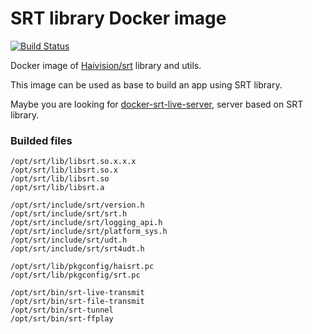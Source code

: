 # SRT library Docker image

[![Build Status](https://travis-ci.org/docker-live-stream-srv/docker-srt.svg?branch=master)](https://travis-ci.org/docker-live-stream-srv/docker-srt)


Docker image of [Haivision/srt](https://github.com/Haivision/srt) library and utils.

This image can be used as base to build an app using SRT library.

Maybe you are looking for [docker-srt-live-server](https://github.com/docker-live-stream-srv/docker-srt-live-server), server based on SRT library.

### Builded files
```
/opt/srt/lib/libsrt.so.x.x.x
/opt/srt/lib/libsrt.so.x
/opt/srt/lib/libsrt.so
/opt/srt/lib/libsrt.a

/opt/srt/include/srt/version.h
/opt/srt/include/srt/srt.h
/opt/srt/include/srt/logging_api.h
/opt/srt/include/srt/platform_sys.h
/opt/srt/include/srt/udt.h
/opt/srt/include/srt/srt4udt.h

/opt/srt/lib/pkgconfig/haisrt.pc
/opt/srt/lib/pkgconfig/srt.pc

/opt/srt/bin/srt-live-transmit
/opt/srt/bin/srt-file-transmit
/opt/srt/bin/srt-tunnel
/opt/srt/bin/srt-ffplay
```